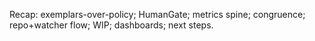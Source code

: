 Recap: exemplars-over-policy; HumanGate; metrics spine; congruence; repo+watcher flow; WIP; dashboards; next steps.